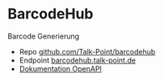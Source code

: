 # BarcodeHub

Barcode Generierung

- Repo [github.com/Talk-Point/barcodehub](https://github.com/Talk-Point/barcodehub)
- Endpoint [barcodehub.talk-point.de](https://barcodehub.talk-point.de)
- [Dokumentation OpenAPI](https://petstore.swagger.io/?url=https://raw.githubusercontent.com/Talk-Point/shopcloud/master/proto/shopcloud/barcodehub/v1/api.json)

